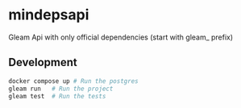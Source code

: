 # mindepsapi

Gleam Api with only official dependencies (start with gleam\_ prefix)

## Development

```sh
docker compose up # Run the postgres
gleam run   # Run the project
gleam test  # Run the tests
```
